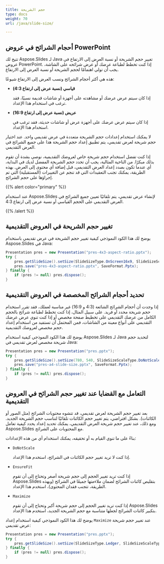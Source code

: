 ```yaml
---
title: حجم الشريحة
type: docs
weight: 70
url: /java/slide-size/

---
```


## أحجام الشرائح في عروض PowerPoint

تتيح لك Aspose.Slides لـ Java تغيير حجم الشريحة أو نسبة العرض إلى الارتفاع في عروض PowerPoint. إذا كنت تخطط لطباعة عرضك أو عرض شرائحه على الشاشة، يجب أن تولي اهتمامًا لحجم الشريحة أو نسبة العرض إلى الارتفاع.

هذه هي أكثر أحجام الشرائح ونسب العرض إلى الارتفاع شيوعًا:

- **قياسي (نسبة عرض إلى ارتفاع 4:3)**

  إذا كان سيتم عرض عرضك أو مشاهدته على أجهزة أو شاشات قديمة نسبيًا، فقد ترغب في استخدام هذا الإعداد.

- **عريض (نسبة عرض إلى ارتفاع 16:9)** 

  إذا كان سيتم عرض عرضك على أجهزة عرض أو شاشات حديثة، فقد ترغب في استخدام هذا الإعداد.

لا يمكنك استخدام إعدادات حجم الشريحة متعددة في عرض تقديمي واحد. عند اختيار حجم شريحة لعرض تقديمي، يتم تطبيق إعداد حجم الشريحة هذا على جميع الشرائح في العرض التقديمي.

إذا كنت تفضل استخدام حجم شريحة خاص لعروضك التقديمية، نوصي بشدة أن تقوم بذلك مبكرًا. من الناحية المثالية، يجب أن تحدد حجم الشريحة المفضل لديك في البداية، أي عندما تكون بصدد إعداد العرض التقديمي، قبل إضافة أي محتوى إلى العرض. بهذه الطريقة، يمكنك تجنب التعقيدات التي قد تنجم عن التغييرات (المستقبلية) التي تم إجراؤها على حجم الشرائح.

{{% alert color="primary" %}} 

 عند استخدام Aspose.Slides لإنشاء عرض تقديمي، يتم تلقائيًا تعيين جميع الشرائح في العرض التقديمي على الحجم القياسي أو نسبة عرض إلى ارتفاع 4:3.

{{% /alert %}} 

## تغيير حجم الشريحة في العروض التقديمية

يوضح لك هذا الكود النموذجي كيفية تغيير حجم الشريحة في عرض تقديمي باستخدام Aspose.Slides في Java:

```java
Presentation pres = new Presentation("pres-4x3-aspect-ratio.pptx");
try {
    pres.getSlideSize().setSize(SlideSizeType.OnScreen16x9, SlideSizeScaleType.DoNotScale);
    pres.save("pres-4x3-aspect-ratio.pptx", SaveFormat.Pptx);
} finally {
    if (pres != null) pres.dispose();
}
```

## تحديد أحجام الشرائح المخصصة في العروض التقديمية

إذا وجدت أن أحجام الشرائح الشائعة (4:3 و 16:9) غير مناسبة لعملك، فقد تقرر استخدام حجم شريحة محدد أو فريد. على سبيل المثال، إذا كنت تخطط لطباعة شرائح بالحجم الكامل من عرضك التقديمي على تخطيط صفحة مخصص أو إذا كنت تنوي عرض عرضك التقديمي على أنواع معينة من الشاشات، فمن المحتمل أن تستفيد من استخدام إعداد حجم مخصص لعروضك التقديمية.

يوضح لك هذا الكود النموذجي كيفية استخدام Aspose.Slides لـ Java لتحديد حجم شريحة مخصص لعرض تقديمي في Java:

```java
Presentation pres = new Presentation("pres.pptx");
try {
    pres.getSlideSize().setSize(780, 540, SlideSizeScaleType.DoNotScale); // حجم ورقة A4
    pres.save("pres-a4-slide-size.pptx", SaveFormat.Pptx);
} finally {
    if (pres != null) pres.dispose();
}
```

## التعامل مع القضايا عند تغيير حجم الشرائح في العروض التقديمية

بعد تغيير حجم الشريحة لعرض تقديمي، قد تتشوه محتويات الشرائح (مثل الصور أو الكائنات). بشكل افتراضي، يتم تغيير حجم الكائنات تلقائيًا لتناسب حجم الشريحة الجديد. ومع ذلك، عند تغيير حجم شريحة العرض التقديمي، يمكنك تحديد إعداد يحدد كيفية تعامل Aspose.Slides مع المحتويات على الشرائح.

بناءً على ما تنوي القيام به أو تحقيقه، يمكنك استخدام أي من هذه الإعدادات:

- `DoNotScale`

  إذا كنت لا تريد تغيير حجم الكائنات في الشرائح، استخدم هذا الإعداد.

- `EnsureFit`

  إذا كنت تريد تغيير الحجم إلى حجم شريحة أصغر وتحتاج إلى أن تقوم Aspose.Slides بتقليص كائنات الشرائح لضمان ملاءمتها جميعًا في الشرائح (وبهذه الطريقة، تتجنب فقدان المحتوى)، استخدم هذا الإعداد.

- `Maximize`

  إذا كنت تريد تغيير الحجم إلى حجم شريحة أكبر وتحتاج إلى أن تقوم Aspose.Slides بتكبير كائنات الشرائح لجعلها متناسبة مع حجم الشريحة الجديد، استخدم هذا الإعداد.

يوضح لك هذا الكود النموذجي كيفية استخدام إعداد `Maximize` عند تغيير حجم شريحة عرض تقديمي:

```java
Presentation pres = new Presentation("pres.pptx");
try {
    pres.getSlideSize().setSize(SlideSizeType.Ledger, SlideSizeScaleType.Maximize);
} finally {
    if (pres != null) pres.dispose();
}
```